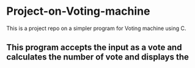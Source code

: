 # Project-on-Voting-machine
This is a project repo on a simpler program for Voting machine using C.
<h2>This program accepts the input as a vote and calculates the number of vote and displays the  </h2>
